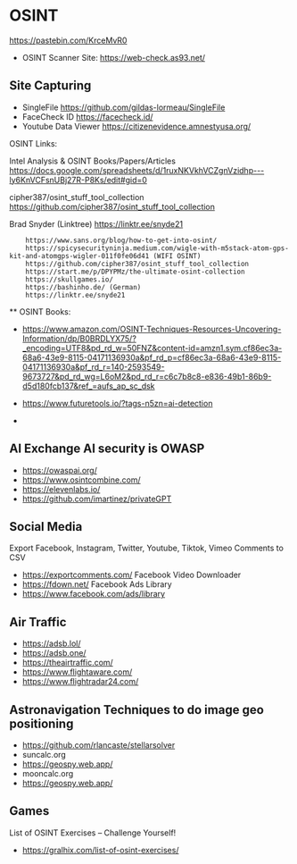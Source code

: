 # OSINT
https://pastebin.com/KrceMvR0

* OSINT Scanner Site:
https://web-check.as93.net/

## Site Capturing ##
* SingleFile
https://github.com/gildas-lormeau/SingleFile
* FaceCheck ID
https://facecheck.id/
* Youtube Data Viewer
https://citizenevidence.amnestyusa.org/


OSINT Links:

Intel Analysis & OSINT Books/Papers/Articles
https://docs.google.com/spreadsheets/d/1ruxNKVkhVCZgnVzidhp---ly6KnVCFsnUBj27R-P8Ks/edit#gid=0

cipher387/osint_stuff_tool_collection
https://github.com/cipher387/osint_stuff_tool_collection

Brad Snyder (Linktree)
https://linktr.ee/snyde21

		https://www.sans.org/blog/how-to-get-into-osint/
		https://spicysecurityninja.medium.com/wigle-with-m5stack-atom-gps-kit-and-atomgps-wigler-011f0fe06d41 (WIFI OSINT)
		https://github.com/cipher387/osint_stuff_tool_collection
		https://start.me/p/DPYPMz/the-ultimate-osint-collection
		https://skullgames.io/
		https://bashinho.de/ (German)
		https://linktr.ee/snyde21

** OSINT Books:
- https://www.amazon.com/OSINT-Techniques-Resources-Uncovering-Information/dp/B0BRDLYX75/?_encoding=UTF8&pd_rd_w=50FNZ&content-id=amzn1.sym.cf86ec3a-68a6-43e9-8115-04171136930a&pf_rd_p=cf86ec3a-68a6-43e9-8115-04171136930a&pf_rd_r=140-2593549-9673727&pd_rd_wg=L6oM2&pd_rd_r=c6c7b8c8-e836-49b1-86b9-d5d180fcb137&ref_=aufs_ap_sc_dsk

- https://www.futuretools.io/?tags-n5zn=ai-detection
- 

## AI Exchange AI security is OWASP
- https://owaspai.org/
- https://www.osintcombine.com/
- https://elevenlabs.io/
- https://github.com/imartinez/privateGPT

## Social Media ##
Export Facebook, Instagram, Twitter, Youtube, Tiktok, Vimeo Comments to CSV
- https://exportcomments.com/
Facebook Video Downloader
- https://fdown.net/
Facebook Ads Library
- https://www.facebook.com/ads/library

## Air Traffic ##
- https://adsb.lol/
- https://adsb.one/
- https://theairtraffic.com/
- https://www.flightaware.com/
- https://www.flightradar24.com/

## Astronavigation Techniques to do image geo positioning ##
- https://github.com/rlancaste/stellarsolver
- suncalc.org
- https://geospy.web.app/
- mooncalc.org
- https://geospy.web.app/

## Games ##
 List of OSINT Exercises – Challenge Yourself!
- https://gralhix.com/list-of-osint-exercises/




